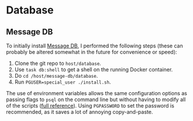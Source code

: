 # Database

## Message DB

To initially install [Message DB][2], I performed the following steps (these can probably be altered somewhat in the future for convenience or speed):

1. Clone the git repo to `host/database`.
1. Use `task db:shell` to get a shell on the running Docker container.
1. Do `cd /host/message-db/database`.
1. Run `PGUSER=special_user ./install.sh`.

The use of environment variables allows the same configuration options as passing flags to `psql` on the command line but without having to modify all of the scripts ([full reference][1]). Using `PGPASSWORD` to set the password is recommended, as it saves a lot of annoying copy-and-paste.

[1]: https://www.postgresql.org/docs/current/libpq-envars.html
[2]: https://github.com/message-db/message-db
